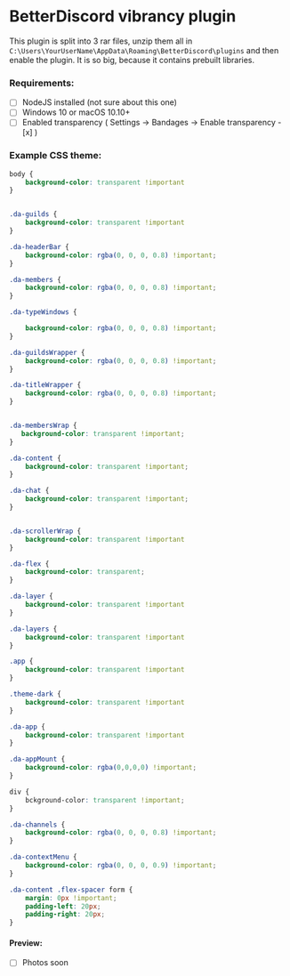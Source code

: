 # BetterDiscord vibrancy plugin

This plugin is split into 3 rar files, unzip them all in `C:\Users\YourUserName\AppData\Roaming\BetterDiscord\plugins` and then enable the plugin. It is so big, because it contains prebuilt libraries.

### Requirements:
- [ ] NodeJS installed (not sure about this one)
- [ ] Windows 10 or macOS 10.10+
- [ ] Enabled transparency ( Settings -> Bandages -> Enable transparency - [x] )

### Example CSS theme: 

```css
body {
    background-color: transparent !important
}


.da-guilds {
    background-color: transparent !important
}

.da-headerBar {
    background-color: rgba(0, 0, 0, 0.8) !important;
}

.da-members {
    background-color: rgba(0, 0, 0, 0.8) !important;
}

.da-typeWindows {

    background-color: rgba(0, 0, 0, 0.8) !important;
}

.da-guildsWrapper {
    background-color: rgba(0, 0, 0, 0.8) !important;
}

.da-titleWrapper {
    background-color: rgba(0, 0, 0, 0.8) !important;
}


.da-membersWrap {
   background-color: transparent !important;
}

.da-content {
    background-color: transparent !important;
}

.da-chat {
    background-color: transparent !important;
}


.da-scrollerWrap {
    background-color: transparent !important
}

.da-flex {
    background-color: transparent;
}

.da-layer {
    background-color: transparent !important
}

.da-layers {
    background-color: transparent !important
}

.app {
    background-color: transparent !important
}

.theme-dark {
    background-color: transparent !important
}

.da-app {
    background-color: transparent !important
}

.da-appMount {
    background-color: rgba(0,0,0,0) !important;
}

div {
    bckground-color: transparent !important;
}

.da-channels {
    background-color: rgba(0, 0, 0, 0.8) !important;
}

.da-contextMenu {
    background-color: rgba(0, 0, 0, 0.9) !important;
}

.da-content .flex-spacer form {
    margin: 0px !important;
    padding-left: 20px;
    padding-right: 20px;
}

```
#### Preview:

- [ ] Photos soon
